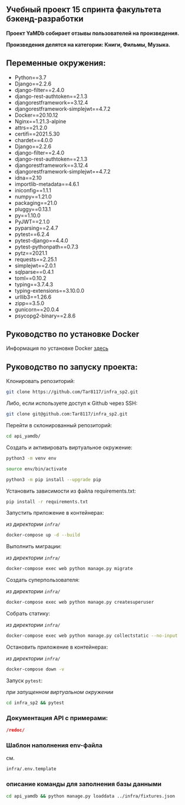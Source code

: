 ## Учебный проект 15 спринта факультета бэкенд-разработки 
**Проект YaMDb собирает отзывы пользователей на произведения.**

**Произведения делятся на категории: Книги, Фильмы, Музыка.**

## Переменные окружения:
- Python==3.7
- Django==2.2.6
- django-filter==2.4.0
- django-rest-authtoken==2.1.3
- djangorestframework==3.12.4
- djangorestframework-simplejwt==4.7.2
- Docker==20.10.12
- Nginx==1.21.3-alpine
- attrs==21.2.0
- certifi==2021.5.30
- chardet==4.0.0
- Django==2.2.6
- django-filter==2.4.0
- django-rest-authtoken==2.1.3
- djangorestframework==3.12.4
- djangorestframework-simplejwt==4.7.2
- idna==2.10
- importlib-metadata==4.6.1
- iniconfig==1.1.1
- numpy==1.21.0
- packaging==21.0
- pluggy==0.13.1
- py==1.10.0
- PyJWT==2.1.0
- pyparsing==2.4.7
- pytest==6.2.4
- pytest-django==4.4.0
- pytest-pythonpath==0.7.3
- pytz==2021.1
- requests==2.25.1
- simplejwt==2.0.1
- sqlparse==0.4.1
- toml==0.10.2
- typing==3.7.4.3
- typing-extensions==3.10.0.0
- urllib3==1.26.6
- zipp==3.5.0
- gunicorn==20.0.4
- psycopg2-binary==2.8.6

## Руководство по установке Docker
Информация по установке Docker  [здесь](https://docs.docker.com/engine/install/)

## Руководство по запуску проекта:

Клонировать репозиторий:

```bash
git clone https://github.com/Tar8117/infra_sp2.git
```
Либо, если используете доступ к Github через SSH:
```bash
git clone git@github.com:Tar8117/infra_sp2.git
```
Перейти в склонированный репозиторий:
```bash
cd api_yamdb/
```

Cоздать и активировать виртуальное окружение:

```bash
python3 -m venv env
```

```bash
source env/bin/activate
```

```bash
python3 -m pip install --upgrade pip
```

Установить зависимости из файла requirements.txt:

```bash
pip install -r requirements.txt
```

Запустить приложение в контейнерах:

*из директории `infra/`*
```bash
docker-compose up -d --build
```

Выполнить миграции:

*из директории `infra/`*
```bash
docker-compose exec web python manage.py migrate
```

Создать суперпользователя:

*из директории `infra/`*
```bash
docker-compose exec web python manage.py createsuperuser
```

Собрать статику:

*из директории `infra/`*
```bash
docker-compose exec web python manage.py collectstatic --no-input
```

Остановить приложение в контейнерах:

*из директории `infra/`*
```bash
docker-compose down -v
```
Запуск `pytest`:

*при запущенном виртуальном окружении*
```bash
cd infra_sp2 && pytest
```

### Документация API с примерами:

```json
/redoc/
```

### Шаблон наполнения env-файла
см.
```bash
infra/.env.template
```

### описание команды для заполнения базы данными
```bash
cd api_yamdb && python manage.py loaddata ../infra/fixtures.json
```
